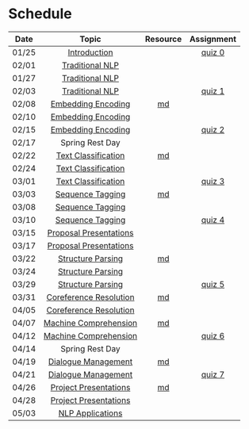 Schedule
=====

|Date | Topic | Resource | Assignment |
|:---:|:---:|:---:|:---:|
|01/25| [Introduction](syllabus.md) | | [quiz 0](getting_started.md) |
|02/01| [Traditional NLP]() |  |  |
|01/27| [Traditional NLP]() |  |  |
|02/03| [Traditional NLP]() |  | [quiz 1]() |
|02/08| [Embedding Encoding]() | [md](embedding_encoding.md) |  |
|02/10| [Embedding Encoding]() |  |  |
|02/15| [Embedding Encoding]() |  | [quiz 2]() |
|02/17| Spring Rest Day |  |  |
|02/22| [Text Classification]() | [md](text_classification.md)  |  |
|02/24| [Text Classification]() |  |  |
|03/01| [Text Classification]() |  | [quiz 3]() |
|03/03| [Sequence Tagging]() | [md](sequence_tagging.md) |  |
|03/08| [Sequence Tagging]() |  |  |
|03/10| [Sequence Tagging]() |  | [quiz 4]() |
|03/15| [Proposal Presentations]() |  |  |
|03/17| [Proposal Presentations]() |  |  |
|03/22| [Structure Parsing]() | [md]() |  |
|03/24| [Structure Parsing]() |  |  |
|03/29| [Structure Parsing]() |  | [quiz 5]() |
|03/31| [Coreference Resolution]() | [md]() |  |
|04/05| [Coreference Resolution]() |  |  |
|04/07| [Machine Comprehension]() | [md]() |  |
|04/12| [Machine Comprehension]() |  | [quiz 6]() |
|04/14| Spring Rest Day |  |  |
|04/19| [Dialogue Management]()  | [md]() |  |
|04/21| [Dialogue Management]()  |  | [quiz 7]() |
|04/26| [Project Presentations]() | [md]() |  |
|04/28| [Project Presentations]() |  |  |
|05/03| [NLP Applications]() |  |  |
